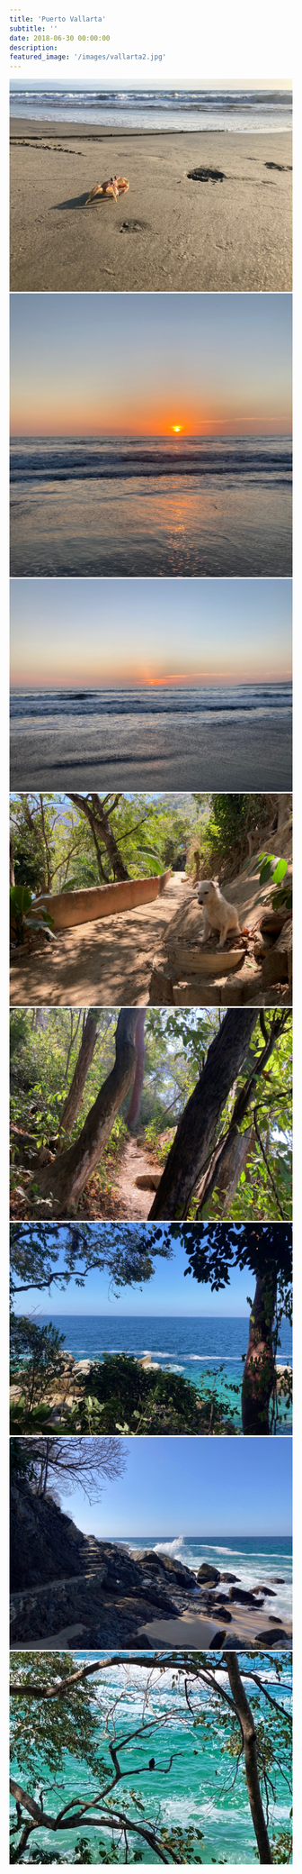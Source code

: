 ```yaml
---
title: 'Puerto Vallarta'
subtitle: ''
date: 2018-06-30 00:00:00
description:
featured_image: '/images/vallarta2.jpg'
---
```


<div class="gallery" data-columns="3">
	<img src="/images/vallarta1.jpg">
	<img src="/images/vallarta2.JPG">
	<img src="/images/vallarta3.jpg">
	<img src="/images/vallarta4.jpg">
	<img src="/images/vallarta5.jpg">
	<img src="/images/vallarta6.jpg">
	<img src="/images/vallarta7.jpg">
	<img src="/images/vallarta8.jpg">
</div>